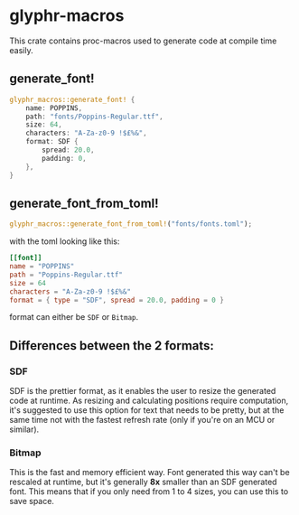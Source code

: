 # glyphr-macros

This crate contains proc-macros used to generate code at compile time easily.

## generate_font!

```rust
glyphr_macros::generate_font! {
    name: POPPINS,
    path: "fonts/Poppins-Regular.ttf",
    size: 64,
    characters: "A-Za-z0-9 !$£%&",
    format: SDF {
        spread: 20.0,
        padding: 0,
    },
}
```

## generate_font_from_toml!

```rust
glyphr_macros::generate_font_from_toml!("fonts/fonts.toml");
```
with the toml looking like this:
```toml
[[font]]
name = "POPPINS"
path = "Poppins-Regular.ttf"
size = 64
characters = "A-Za-z0-9 !$£%&"
format = { type = "SDF", spread = 20.0, padding = 0 }
```

format can either be `SDF` or `Bitmap`.


## Differences between the 2 formats:

### SDF

SDF is the prettier format, as it enables the user to resize the generated code at runtime.
As resizing and calculating positions require computation, it's suggested to use this option for text that needs to be pretty,
but at the same time not with the fastest refresh rate (only if you're on an MCU or similar).

### Bitmap

This is the fast and memory efficient way. Font generated this way can't be rescaled at runtime, but it's generally **8x** smaller
than an SDF generated font. This means that if you only need from 1 to 4 sizes, you can use this to save space.
